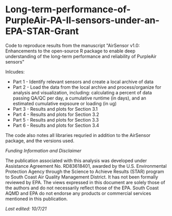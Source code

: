 # Long-term-performance-of-PurpleAir-PA-II-sensors-under-an-EPA-STAR-Grant
Code to reproduce results from the manuscript "AirSensor v1.0: Enhancements to the open-source R package to enable deep understanding of the long-term performance and reliability of PurpleAir sensors"

Inlcudes:

* Part 1 - Identify relevant sensors and create a local archive of data 
* Part 2 - Load the data from the local archive and process/organize for analysis and visualization, including: calculating a percent of data passing QA/QC per day, a cumulative runtime (in days), and an estimated cumulative expsoure or loading (in ug) 
* Part 3 - Results and plots for Section 3.1 
* Part 4 - Results and plots for Section 3.2
* Part 5 - Results and plots for Section 3.3
* Part 6 - Results and plots for Section 3.4

The code also notes all libraries requried in addition to the AirSensor package, and the versions used. 

*Funding Information and Disclaimer*

The publication associated with this analysis was developed under Assistance Agreement No. RD83618401, awarded by the U.S. Environmental Protection Agency through the Science to Achieve Results (STAR) program to South Coast Air Quality Management District. It has not been formally reviewed by EPA. The views expressed in this document are solely those of the authors and do not necessarily reflect those of the EPA. South Coast AQMD and EPA do not endorse any products or commercial services mentioned in this publication.

*Last edited: 10/7/21*

